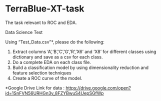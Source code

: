 # TerraBlue-XT-task
The task relevant to ROC and EDA.

Data Science Test

Using “Test_Data.csv”*, please do the following:
1.	Extract columns ‘A’,‘B’,’C’,’G’,’R’,’X6’ and ’X8’ for different classes using dictionary and save as a csv for each class. 
2.	Do a complete EDA on each class file. 
3.	Build a classification model by using dimensionality reduction and feature selection techniques
4.	Create a ROC curve of the model. 

*Google Drive Link for data : https://drive.google.com/open?id=1SnFVN56URHGn3v_8FZYBwuS4UepSGfWp
